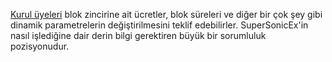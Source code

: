 [Kurul üyeleri](introduction/committee) blok zincirine ait ücretler, blok süreleri  ve diğer bir çok şey gibi dinamik parametrelerin değiştirilmesini teklif edebilirler. SuperSonicEx'in nasıl işlediğine dair derin bilgi gerektiren büyük bir sorumluluk pozisyonudur.